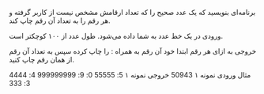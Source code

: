 برنامه‌ای بنويسيد كه یک عدد صحيح را که تعداد ارقامش مشخص نيست از کاربر گرفته و هر رقم را به تعداد آن رقم چاپ کند.

ورودی
در یک خط عدد به شما داده می‌شود. طول عدد از ۱۰۰ کوچکتر است.

خروجی
به ازای هر رقم ابتدا خود آن رقم به همراه ‍: را چاپ کرده سپس به تعداد آن رقم از همان رقم چاپ کنید.

مثال
ورودی نمونه ۱
50943
خروجی نمونه ۱
5: 55555
0:
9: 999999999
4: 4444
3: 333
